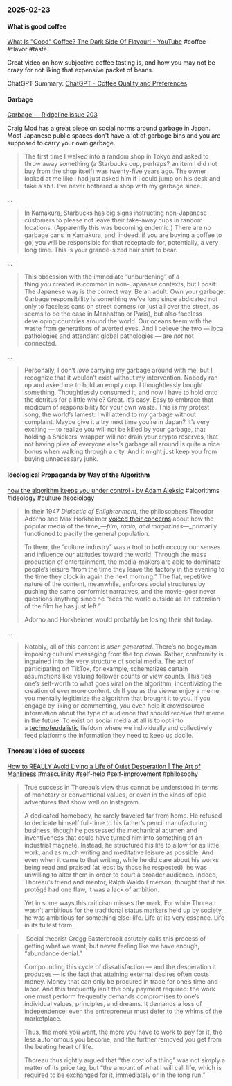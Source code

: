 ### 2025-02-23
#### What is good coffee
[What Is "Good" Coffee? The Dark Side Of Flavour! - YouTube](https://www.youtube.com/watch?v=IsUHZ8TZmHk) #coffee #flavor #taste

Great video on how subjective coffee tasting is, and how you may not be crazy for not liking that expensive packet of beans.

ChatGPT Summary: [ChatGPT - Coffee Quality and Preferences](https://chatgpt.com/share/67bacde5-ec40-8012-a16c-41b0846c799e)

#### Garbage
[Garbage — Ridgeline issue 203](https://craigmod.com/ridgeline/203/)

Craig Mod has a great piece on social norms around garbage in Japan. Most Japanese public spaces don't have a lot of garbage bins and you are supposed to carry your own garbage.

> The first time I walked into a random shop in Tokyo and asked to throw away something (a Starbucks cup, perhaps? an item I did not buy from the shop itself) was twenty-five years ago. The owner looked at me like I had just asked him if I could jump on his desk and take a shit. I’ve never bothered a shop with my garbage since.

…

> In Kamakura, Starbucks has big signs instructing non-Japanese customers to please not leave their take-away cups in random locations. (Apparently this was becoming endemic.) There are no garbage cans in Kamakura, and, indeed, if you are buying a coffee to go, you will be responsible for that receptacle for, potentially, a very long time. This is your grandé-sized hair shirt to bear.

…

> This obsession with the immediate “unburdening” of a thing _you_ created is common in non-Japanese contexts, but I posit: The Japanese way is the correct way. Be an adult. Own your garbage. Garbage responsibility is something we’ve long since abdicated not only to faceless cans on street corners (or just all over the street, as seems to be the case in Manhattan or Paris), but also faceless developing countries around the world. Our oceans teem with the waste from generations of averted eyes. And I believe the two — local pathologies and attendant global pathologies — are _not_ not connected.

…

> Personally, I don’t _love_ carrying my garbage around with me, but I recognize that it wouldn’t exist without my intervention. Nobody ran up and asked me to hold an empty cup. I thoughtlessly bought something. Thoughtlessly consumed it, and now I have to hold onto the detritus for a little while? Great. It’s easy. Easy to embrace that modicum of responsibility for your own waste. This is my protest song, the world’s lamest: I will attend to my garbage without complaint. Maybe give it a try next time you’re in Japan? It’s very exciting — to realize you will not be killed by your garbage, that holding a Snickers’ wrapper will not drain your crypto reserves, that not having piles of everyone else’s garbage all around is quite a nice bonus when walking through a city. And it might just keep you from buying unnecessary junk.

#### Ideological Propaganda by Way of the Algorithm
[how the algorithm keeps you under control - by Adam Aleksic](https://etymology.substack.com/p/how-the-algorithm-keeps-you-under) #algorithms #ideology #culture #sociology 

> In their 1947 _Dialectic of Enlightenment_, the philosophers Theodor Adorno and Max Horkheimer [voiced their concerns](https://www.marxists.org/reference/archive/adorno/1944/culture-industry.htm) about how the popular media of the time_—_film, radio, and magazines_—_primarily functioned to pacify the general population.
>
> To them, the “culture industry” was a tool to both occupy our senses and influence our attitudes toward the world. Through the mass production of entertainment, the media-makers are able to dominate people’s leisure “from the time they leave the factory in the evening to the time they clock in again the next morning.” The flat, repetitive nature of the content, meanwhile, enforces social structures by pushing the same conformist narratives, and the movie-goer never questions anything since he “sees the world outside as an extension of the film he has just left.”
>
> Adorno and Horkheimer would probably be losing their shit today.

…

> Notably, all of this content is _user-generated_. There’s no bogeyman imposing cultural messaging from the top down. Rather, conformity is ingrained into the very structure of social media. The act of participating on TikTok, for example, schematizes certain assumptions like valuing follower counts or view counts. This ties one’s self-worth to what goes viral on the algorithm, incentivizing the creation of ever more content.
> ch
> If you as the viewer enjoy a meme, you mentally legitimize the algorithm that brought it to you. If you engage by liking or commenting, you even help it crowdsource information about the type of audience that should receive that meme in the future. To exist on social media at all is to opt into a [technofeudalistic](https://www.wired.com/story/yanis-varoufakis-technofeudalism-interview/) fiefdom where we individually and collectively feed platforms the information they need to keep us docile.

#### Thoreau's idea of success
[How to REALLY Avoid Living a Life of Quiet Desperation | The Art of Manliness](https://www.artofmanliness.com/character/advice/really-avoid-living-life-quiet-desperation/) #masculinity #self-help #self-improvement #philosophy 

> True success in Thoreau’s view thus cannot be understood in terms of monetary or conventional values, or even in the kinds of epic adventures that show well on Instagram.
> 
> A dedicated homebody, he rarely traveled far from home. He refused to dedicate himself full-time to his father’s pencil manufacturing business, though he possessed the mechanical acumen and inventiveness that could have turned him into something of an industrial magnate. Instead, he structured his life to allow for as little work, and as much writing and meditative leisure as possible. And even when it came to that writing, while he did care about his works being read and praised (at least by those he respected), he was unwilling to alter them in order to court a broader audience. Indeed, Thoreau’s friend and mentor, Ralph Waldo Emerson, thought that if his protégé had one flaw, it was a lack of ambition.
> 
> Yet in some ways this criticism misses the mark. For while Thoreau wasn’t ambitious for the traditional status markers held up by society, he was ambitious for something else: life. Life at its very essence. Life in its fullest form.


>  Social theorist Gregg Easterbrook astutely calls this process of getting what we want, but never feeling like we have enough, “abundance denial.”
> 
> Compounding this cycle of dissatisfaction — and the desperation it produces — is the fact that attaining external desires often costs money. Money that can only be procured in trade for one’s time and labor. And this frequently isn’t the only payment required: the work one must perform frequently demands compromises to one’s individual values, principles, and dreams. It demands a loss of independence; even the entrepreneur must defer to the whims of the marketplace.
> 
> Thus, the more you want, the more you have to work to pay for it, the less autonomous you become, and the further removed you get from the beating heart of life.
> 
> Thoreau thus rightly argued that “the cost of a thing” was not simply a matter of its price tag, but “the amount of what I will call life, which is required to be exchanged for it, immediately or in the long run.”